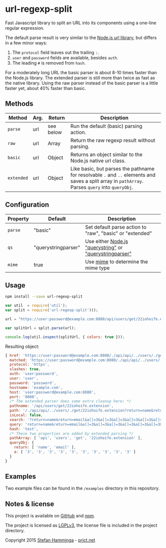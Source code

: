 # url-regexp-split
Fast Javascript library to split an URL into its components using a one-line regular expression.

The default parse result is very similar to the [Node.js url library](https://nodejs.org/docs/latest/api/url.html#url_url_parsing), but differs in a few minor ways:

1. The `protocol` field leaves out the trailing `:`.
2. `user` and `password` fields are available, besides `auth`.
3. The leading `#` is removed from `hash`.

For a moderately long URL the basic parser is about 8-10 times faster than the Node.js library. The extended parser is still more than twice as fast as the native library. Using the raw parser instead of the basic parser is a little faster yet, about 40% faster than basic.

## Methods

Method | Arg. | Return | Description
---|---|---|---
`parse` | url | see below | Run the default (basic) parsing action.
`raw` | url | Array | Return the raw regexp result without parsing.
`basic` | url | Object | Returns an object similar to the Node.js native url class.
`extended` | url | Object | Like basic, but parses the pathname for resolvable `.` and `..` elements and saves a split array in `pathArray`. Parses `query` into `queryObj`.

## Configuration

Property | Default | Description
---|---|---
`parse` | "basic" | Set default parse action to "raw", "basic" or "extended"
`qs` | "querystringparser" | Use either [Node.js "querystring"](https://nodejs.org/api/querystring.html) or ["querystringparser"](https://www.npmjs.com/package/querystringparser)
`mime` | true | Use [mime](https://www.npmjs.com/package/mime) to determine the mime type

## Usage

```bash
npm install --save url-regexp-split
```

```javascript
var util  = require('util');
var split = require('url-regexp-split')();

url = "https://user:password@example.com:8080/api/users/get/22iohoife.extension?return=name&return=email#test"

var splitUrl = split.parse(url);

console.log(util.inspect(splitUrl, { colors: true }));
```

Resulting object:

```javascript
{ href: 'https://user:password@example.com:8080/./api/api/../users/./get/22iohoife.extension?return=name&return=email&a[]=3&a[]=3&a[]=3&a[]=3&a[]=3&a[]=3&a[]=3&a[]=3&a[]=3&a[]=3#test',
  matched: 'https://user:password@example.com:8080/./api/api/../users/./get/22iohoife.extension?return=name&return=email&a[]=3&a[]=3&a[]=3&a[]=3&a[]=3&a[]=3&a[]=3&a[]=3&a[]=3&a[]=3#test',
  protocol: 'https',
  slashes: true,
  auth: 'user:password',
  user: 'user',
  password: 'password',
  hostname: 'example.com',
  host: 'user:password@example.com:8080',
  port: '8080',
  /* The extended parser does some extra cleanup here: */
  pathname: '/api/users/get/22iohoife.extension',
  path: '/./api/api/../users/./get/22iohoife.extension?return=name&return=email&a[]=3&a[]=3&a[]=3&a[]=3&a[]=3&a[]=3&a[]=3&a[]=3&a[]=3&a[]=3#test',
  isLocal: false,
  search: '?return=name&return=email&a[]=3&a[]=3&a[]=3&a[]=3&a[]=3&a[]=3&a[]=3&a[]=3&a[]=3&a[]=3',
  query: 'return=name&return=email&a[]=3&a[]=3&a[]=3&a[]=3&a[]=3&a[]=3&a[]=3&a[]=3&a[]=3&a[]=3',
  hash: 'test',
  /* These two properties are added by extended parsing */
  pathArray: [ 'api', 'users', 'get', '22iohoife.extension' ],
  queryObj: {
    return: [ 'name', 'email' ],
    a: [ '3', '3', '3', '3', '3', '3', '3', '3', '3', '3' ]
  }
}
```

## Examples

Two example files can be found in the `/examples` directory in this repository.

## Notes & license
This project is available on [GitHub](https://github.com/StefanHamminga/url-regexp-split.js) and [npm](https://www.npmjs.com/package/url-regexp-split).

The project is licensed as [LGPLv3](http://www.gnu.org/licenses/lgpl-3.0.html), the license file is included in the project directory.

Copyright 2015 [Stefan Hamminga](mailto:stefan@prjct.net) - [prjct.net](https://prjct.net)

